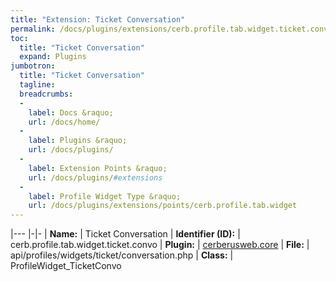 ```yaml
---
title: "Extension: Ticket Conversation"
permalink: /docs/plugins/extensions/cerb.profile.tab.widget.ticket.convo/
toc:
  title: "Ticket Conversation"
  expand: Plugins
jumbotron:
  title: "Ticket Conversation"
  tagline: 
  breadcrumbs:
  -
    label: Docs &raquo;
    url: /docs/home/
  -
    label: Plugins &raquo;
    url: /docs/plugins/
  -
    label: Extension Points &raquo;
    url: /docs/plugins/#extensions
  -
    label: Profile Widget Type &raquo;
    url: /docs/plugins/extensions/points/cerb.profile.tab.widget
---
```


|---
|-|-
| **Name:** | Ticket Conversation
| **Identifier (ID):** | cerb.profile.tab.widget.ticket.convo
| **Plugin:** | [cerberusweb.core](/docs/plugins/cerberusweb.core/)
| **File:** | api/profiles/widgets/ticket/conversation.php
| **Class:** | ProfileWidget_TicketConvo

